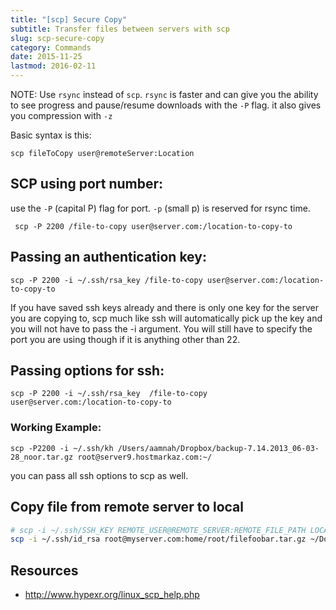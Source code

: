 ```yaml
---
title: "[scp] Secure Copy"
subtitle: Transfer files between servers with scp
slug: scp-secure-copy
category: Commands
date: 2015-11-25
lastmod: 2016-02-11
---
```


NOTE: Use `rsync` instead of `scp`. `rsync` is faster and can give you the ability to see progress and pause/resume downloads with the `-P` flag. it also gives you compression with `-z`

Basic syntax is this:

    scp fileToCopy user@remoteServer:Location

## SCP using port number:
use the `-P` (capital P) flag for port. `-p` (small p) is reserved for rsync time.

     scp -P 2200 /file-to-copy user@server.com:/location-to-copy-to

## Passing an authentication key:

    scp -P 2200 -i ~/.ssh/rsa_key /file-to-copy user@server.com:/location-to-copy-to

If you have saved ssh keys already and there is only one key for the server you are copying to, scp much like ssh will automatically pick up the key and you will not have to pass the -i argument. You will still have to specify the port you are using though if it is anything other than 22.

## Passing options for ssh:

    scp -P 2200 -i ~/.ssh/rsa_key  /file-to-copy user@server.com:/location-to-copy-to

### Working Example:

    scp -P2200 -i ~/.ssh/kh /Users/aamnah/Dropbox/backup-7.14.2013_06-03-28_noor.tar.gz root@server9.hostmarkaz.com:~/

you can pass all ssh options to scp as well.

## Copy file from remote server to local

```bash
# scp -i ~/.ssh/SSH_KEY REMOTE_USER@REMOTE_SERVER:REMOTE_FILE_PATH LOCAL_SAVE_LOCATION
scp -i ~/.ssh/id_rsa root@myserver.com:home/root/filefoobar.tar.gz ~/Downloads
```

Resources
---
- http://www.hypexr.org/linux_scp_help.php
